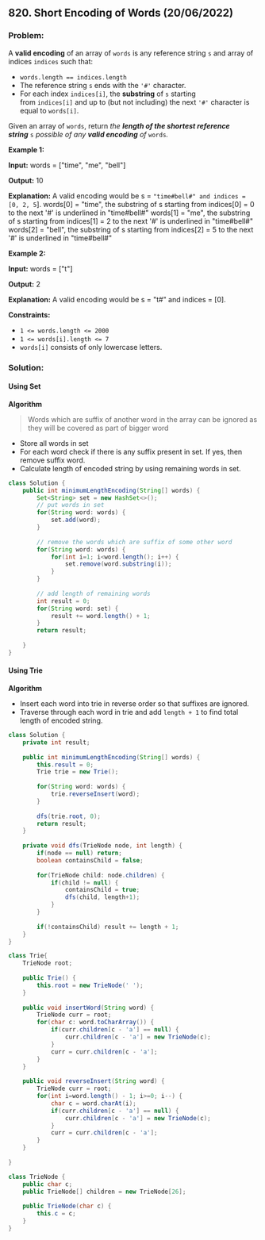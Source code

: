 ## 820. Short Encoding of Words (20/06/2022)

### Problem:
A **valid encoding** of an array of `words` is any reference string `s` and array of indices `indices` such that:

-   `words.length == indices.length`
-   The reference string `s` ends with the `'#'` character.
-   For each index `indices[i]`, the **substring** of `s` starting from `indices[i]` and up to (but not including) the next `'#'` character is equal to `words[i]`.

Given an array of `words`, return _the **length of the shortest reference string**_ `s` _possible of any **valid encoding** of_ `words`_._

**Example 1:**

**Input:** words = ["time", "me", "bell"]

**Output:** 10

**Explanation:** A valid encoding would be s = `"time#bell#" and indices = [0, 2, 5`].
words[0] = "time", the substring of s starting from indices[0] = 0 to the next '#' is underlined in "time#bell#"
words[1] = "me", the substring of s starting from indices[1] = 2 to the next '#' is underlined in "time#bell#"
words[2] = "bell", the substring of s starting from indices[2] = 5 to the next '#' is underlined in "time#bell#"

**Example 2:**

**Input:** words = ["t"]

**Output:** 2

**Explanation:** A valid encoding would be s = "t#" and indices = [0].

**Constraints:**

-   `1 <= words.length <= 2000`
-   `1 <= words[i].length <= 7`
-   `words[i]` consists of only lowercase letters.

### Solution:
#### Using Set
**Algorithm**
> Words which are suffix of another word in the array can be ignored as they will be covered as part of bigger word

- Store all words in set
- For each word check if there is any suffix present in set. If yes, then remove suffix word.
- Calculate length of encoded string by using remaining words in set.

```Java
class Solution {
    public int minimumLengthEncoding(String[] words) {
        Set<String> set = new HashSet<>();
        // put words in set
        for(String word: words) {
            set.add(word);
        }
        
        // remove the words which are suffix of some other word
        for(String word: words) {
            for(int i=1; i<word.length(); i++) {
                set.remove(word.substring(i));
            }
        }
        
        // add length of remaining words
        int result = 0;
        for(String word: set) {
            result += word.length() + 1;
        }
        return result;
        
    }
}
```

#### Using Trie
**Algorithm**
- Insert each word into trie in reverse order so that suffixes are ignored.
- Traverse through each word in trie and add `length + 1` to find total length of encoded string.

``` Java
class Solution {
    private int result;
    
    public int minimumLengthEncoding(String[] words) {
        this.result = 0;
        Trie trie = new Trie();
        
        for(String word: words) {
            trie.reverseInsert(word);
        }
        
        dfs(trie.root, 0);
        return result;
    }
    
    private void dfs(TrieNode node, int length) {
        if(node == null) return;
        boolean containsChild = false;
        
        for(TrieNode child: node.children) {
            if(child != null) {
                containsChild = true;
                dfs(child, length+1);
            }
        }
        
        if(!containsChild) result += length + 1;
    }
}

class Trie{
    TrieNode root;
    
    public Trie() {
        this.root = new TrieNode(' ');
    }
    
    public void insertWord(String word) {
        TrieNode curr = root;
        for(char c: word.toCharArray()) {
            if(curr.children[c - 'a'] == null) {
                curr.children[c - 'a'] = new TrieNode(c);
            }
            curr = curr.children[c - 'a'];
        }
    }
    
    public void reverseInsert(String word) {
        TrieNode curr = root;
        for(int i=word.length() - 1; i>=0; i--) {
            char c = word.charAt(i);
            if(curr.children[c - 'a'] == null) {
                curr.children[c - 'a'] = new TrieNode(c);
            }
            curr = curr.children[c - 'a'];
        }
    }
    
}

class TrieNode {
    public char c;
    public TrieNode[] children = new TrieNode[26];
    
    public TrieNode(char c) {
        this.c = c;
    }
}
```